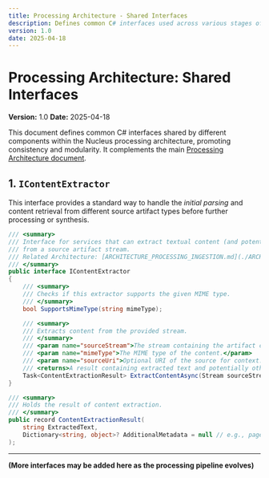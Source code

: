 ```yaml
---
title: Processing Architecture - Shared Interfaces
description: Defines common C# interfaces used across various stages of the Nucleus OmniRAG processing pipeline.
version: 1.0
date: 2025-04-18
---
```


# Processing Architecture: Shared Interfaces

**Version:** 1.0
**Date:** 2025-04-18

This document defines common C# interfaces shared by different components within the Nucleus processing architecture, promoting consistency and modularity. It complements the main [Processing Architecture document](../01_ARCHITECTURE_PROCESSING.md).

## 1. `IContentExtractor`

This interface provides a standard way to handle the *initial parsing* and content retrieval from different source artifact types before further processing or synthesis.

```csharp
/// <summary>
/// Interface for services that can extract textual content (and potentially other data)
/// from a source artifact stream.
/// Related Architecture: [ARCHITECTURE_PROCESSING_INGESTION.md](./ARCHITECTURE_PROCESSING_INGESTION.md)
/// </summary>
public interface IContentExtractor
{
    /// <summary>
    /// Checks if this extractor supports the given MIME type.
    /// </summary>
    bool SupportsMimeType(string mimeType);

    /// <summary>
    /// Extracts content from the provided stream.
    /// </summary>
    /// <param name="sourceStream">The stream containing the artifact content.</param>
    /// <param name="mimeType">The MIME type of the content.</param>
    /// <param name="sourceUri">Optional URI of the source for context.</param>
    /// <returns>A result containing extracted text and potentially other metadata.</returns>
    Task<ContentExtractionResult> ExtractContentAsync(Stream sourceStream, string mimeType, string? sourceUri = null);
}

/// <summary>
/// Holds the result of content extraction.
/// </summary>
public record ContentExtractionResult(
    string ExtractedText,
    Dictionary<string, object>? AdditionalMetadata = null // e.g., page numbers, structural info
);
```

---

**(More interfaces may be added here as the processing pipeline evolves)**
